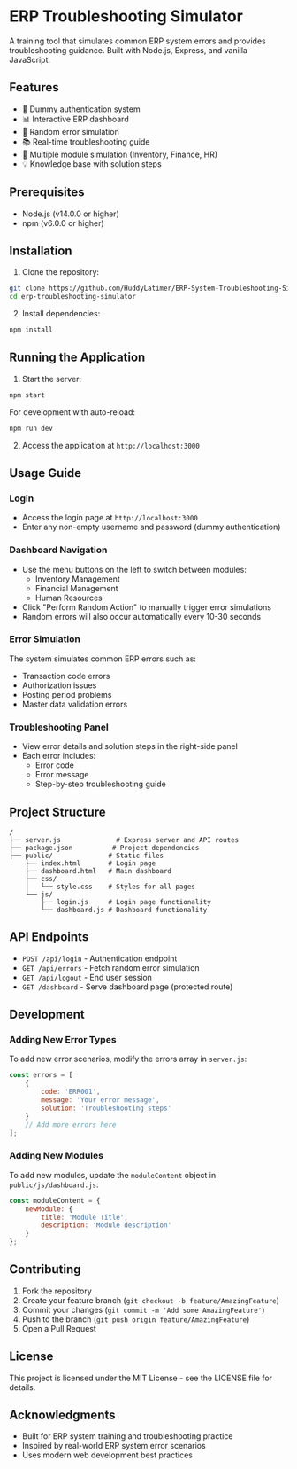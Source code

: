 # ERP Troubleshooting Simulator

A training tool that simulates common ERP system errors and provides troubleshooting guidance. Built with Node.js, Express, and vanilla JavaScript.

## Features

- 🔐 Dummy authentication system
- 📊 Interactive ERP dashboard
- 🔄 Random error simulation
- 📚 Real-time troubleshooting guide
- 🎯 Multiple module simulation (Inventory, Finance, HR)
- 💡 Knowledge base with solution steps

## Prerequisites

- Node.js (v14.0.0 or higher)
- npm (v6.0.0 or higher)

## Installation

1. Clone the repository:
```bash
git clone https://github.com/HuddyLatimer/ERP-System-Troubleshooting-Simulator.git
cd erp-troubleshooting-simulator
```

2. Install dependencies:
```bash
npm install
```

## Running the Application

1. Start the server:
```bash
npm start
```

For development with auto-reload:
```bash
npm run dev
```

2. Access the application at `http://localhost:3000`

## Usage Guide

### Login
- Access the login page at `http://localhost:3000`
- Enter any non-empty username and password (dummy authentication)

### Dashboard Navigation
- Use the menu buttons on the left to switch between modules:
  - Inventory Management
  - Financial Management
  - Human Resources
- Click "Perform Random Action" to manually trigger error simulations
- Random errors will also occur automatically every 10-30 seconds

### Error Simulation
The system simulates common ERP errors such as:
- Transaction code errors
- Authorization issues
- Posting period problems
- Master data validation errors

### Troubleshooting Panel
- View error details and solution steps in the right-side panel
- Each error includes:
  - Error code
  - Error message
  - Step-by-step troubleshooting guide

## Project Structure

```
/
├── server.js              # Express server and API routes
├── package.json          # Project dependencies
├── public/              # Static files
    ├── index.html       # Login page
    ├── dashboard.html   # Main dashboard
    ├── css/
    │   └── style.css    # Styles for all pages
    └── js/
        ├── login.js     # Login page functionality
        └── dashboard.js # Dashboard functionality
```

## API Endpoints

- `POST /api/login` - Authentication endpoint
- `GET /api/errors` - Fetch random error simulation
- `GET /api/logout` - End user session
- `GET /dashboard` - Serve dashboard page (protected route)

## Development

### Adding New Error Types
To add new error scenarios, modify the errors array in `server.js`:

```javascript
const errors = [
    {
        code: 'ERR001',
        message: 'Your error message',
        solution: 'Troubleshooting steps'
    }
    // Add more errors here
];
```

### Adding New Modules
To add new modules, update the `moduleContent` object in `public/js/dashboard.js`:

```javascript
const moduleContent = {
    newModule: {
        title: 'Module Title',
        description: 'Module description'
    }
};
```

## Contributing

1. Fork the repository
2. Create your feature branch (`git checkout -b feature/AmazingFeature`)
3. Commit your changes (`git commit -m 'Add some AmazingFeature'`)
4. Push to the branch (`git push origin feature/AmazingFeature`)
5. Open a Pull Request

## License

This project is licensed under the MIT License - see the LICENSE file for details.

## Acknowledgments

- Built for ERP system training and troubleshooting practice
- Inspired by real-world ERP system error scenarios
- Uses modern web development best practices

